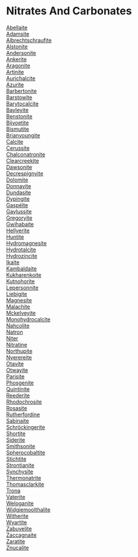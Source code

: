 # Nitrates And Carbonates
[Abellaite](https://en.wikipedia.org/wiki/Abellaite)<br>
[Adamsite](https://en.wikipedia.org/wiki/Adamsite-(Y))<br>
[Albrechtschraufite](https://en.wikipedia.org/wiki/Albrechtschraufite)<br>
[Alstonite](https://en.wikipedia.org/wiki/Alstonite)<br>
[Andersonite](https://en.wikipedia.org/wiki/Andersonite)<br>
[Ankerite](https://en.wikipedia.org/wiki/Ankerite)<br>
[Aragonite](https://en.wikipedia.org/wiki/Aragonite)<br>
[Artinite](https://en.wikipedia.org/wiki/Artinite)<br>
[Aurichalcite](https://en.wikipedia.org/wiki/Aurichalcite)<br>
[Azurite](https://en.wikipedia.org/wiki/Azurite)<br>
[Barbertonite](https://en.wikipedia.org/wiki/Barbertonite)<br>
[Barstowite](https://en.wikipedia.org/wiki/Barstowite)<br>
[Barytocalcite](https://en.wikipedia.org/wiki/Barytocalcite)<br>
[Bayleyite](https://en.wikipedia.org/wiki/Bayleyite)<br>
[Benstonite](https://en.wikipedia.org/wiki/Benstonite)<br>
[Bijvoetite](https://en.wikipedia.org/wiki/Bijvoetite-(Y))<br>
[Bismutite](https://en.wikipedia.org/wiki/Bismutite)<br>
[Brianyoungite](https://en.wikipedia.org/wiki/Brianyoungite)<br>
[Calcite](https://en.wikipedia.org/wiki/Calcite)<br>
[Cerussite](https://en.wikipedia.org/wiki/Cerussite)<br>
[Chalconatronite](https://en.wikipedia.org/wiki/Chalconatronite)<br>
[Clearcreekite](https://en.wikipedia.org/wiki/Clearcreekite)<br>
[Dawsonite](https://en.wikipedia.org/wiki/Dawsonite)<br>
[Decrespignyite](https://en.wikipedia.org/wiki/Decrespignyite-(Y))<br>
[Dolomite](https://en.wikipedia.org/wiki/Dolomite)<br>
[Donnayite](https://en.wikipedia.org/wiki/Donnayite-(Y))<br>
[Dundasite](https://en.wikipedia.org/wiki/Dundasite)<br>
[Dypingite](https://en.wikipedia.org/wiki/Dypingite)<br>
[Gaspéite](https://en.wikipedia.org/wiki/Gasp%C3%A9ite)<br>
[Gaylussite](https://en.wikipedia.org/wiki/Gaylussite)<br>
[Gregoryite](https://en.wikipedia.org/wiki/Gregoryite)<br>
[Gwihabaite](https://en.wikipedia.org/wiki/Gwihabaite)<br>
[Hellyerite](https://en.wikipedia.org/wiki/Hellyerite)<br>
[Huntite](https://en.wikipedia.org/wiki/Huntite)<br>
[Hydromagnesite](https://en.wikipedia.org/wiki/Hydromagnesite)<br>
[Hydrotalcite](https://en.wikipedia.org/wiki/Hydrotalcite)<br>
[Hydrozincite](https://en.wikipedia.org/wiki/Hydrozincite)<br>
[Ikaite](https://en.wikipedia.org/wiki/Ikaite)<br>
[Kambaldaite](https://en.wikipedia.org/wiki/Kambaldaite)<br>
[Kukharenkoite](https://en.wikipedia.org/wiki/Kukharenkoite-(Ce))<br>
[Kutnohorite](https://en.wikipedia.org/wiki/Kutnohorite)<br>
[Lepersonnite](https://en.wikipedia.org/wiki/Lepersonnite-(Gd))<br>
[Liebigite](https://en.wikipedia.org/wiki/Liebigite)<br>
[Magnesite](https://en.wikipedia.org/wiki/Magnesite)<br>
[Malachite](https://en.wikipedia.org/wiki/Malachite)<br>
[Mckelveyite](https://en.wikipedia.org/wiki/Mckelveyite-(Y))<br>
[Monohydrocalcite](https://en.wikipedia.org/wiki/Monohydrocalcite)<br>
[Nahcolite](https://en.wikipedia.org/wiki/Nahcolite)<br>
[Natron](https://en.wikipedia.org/wiki/Natron)<br>
[Niter](https://en.wikipedia.org/wiki/Niter)<br>
[Nitratine](https://en.wikipedia.org/wiki/Nitratine)<br>
[Northupite](https://en.wikipedia.org/wiki/Northupite)<br>
[Nyerereite](https://en.wikipedia.org/wiki/Nyerereite)<br>
[Otavite](https://en.wikipedia.org/wiki/Otavite)<br>
[Otwayite](https://en.wikipedia.org/wiki/Otwayite)<br>
[Parisite](https://en.wikipedia.org/wiki/Parisite-(Ce))<br>
[Phosgenite](https://en.wikipedia.org/wiki/Phosgenite)<br>
[Quintinite](https://en.wikipedia.org/wiki/Quintinite)<br>
[Reederite](https://en.wikipedia.org/wiki/Reederite-(Y))<br>
[Rhodochrosite](https://en.wikipedia.org/wiki/Rhodochrosite)<br>
[Rosasite](https://en.wikipedia.org/wiki/Rosasite)<br>
[Rutherfordine](https://en.wikipedia.org/wiki/Rutherfordine)<br>
[Sabinaite](https://en.wikipedia.org/wiki/Sabinaite)<br>
[Schröckingerite](https://en.wikipedia.org/wiki/Schr%C3%B6ckingerite)<br>
[Shortite](https://en.wikipedia.org/wiki/Shortite)<br>
[Siderite](https://en.wikipedia.org/wiki/Siderite)<br>
[Smithsonite](https://en.wikipedia.org/wiki/Smithsonite)<br>
[Spherocobaltite](https://en.wikipedia.org/wiki/Spherocobaltite)<br>
[Stichtite](https://en.wikipedia.org/wiki/Stichtite)<br>
[Strontianite](https://en.wikipedia.org/wiki/Strontianite)<br>
[Synchysite](https://en.wikipedia.org/wiki/Synchysite-(Ce))<br>
[Thermonatrite](https://en.wikipedia.org/wiki/Thermonatrite)<br>
[Thomasclarkite](https://en.wikipedia.org/wiki/Thomasclarkite-(Y))<br>
[Trona](https://en.wikipedia.org/wiki/Trona)<br>
[Vaterite](https://en.wikipedia.org/wiki/Vaterite)<br>
[Weloganite](https://en.wikipedia.org/wiki/Weloganite)<br>
[Widgiemoolthalite](https://en.wikipedia.org/wiki/Widgiemoolthalite)<br>
[Witherite](https://en.wikipedia.org/wiki/Witherite)<br>
[Wyartite](https://en.wikipedia.org/wiki/Wyartite)<br>
[Zabuyelite](https://en.wikipedia.org/wiki/Zabuyelite)<br>
[Zaccagnaite](https://en.wikipedia.org/wiki/Zaccagnaite)<br>
[Zaratite](https://en.wikipedia.org/wiki/Zaratite)<br>
[Znucalite](https://en.wikipedia.org/wiki/Znucalite)<br>
